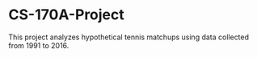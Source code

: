 # CS-170A-Project

This project analyzes hypothetical tennis matchups using data collected from 1991 to 2016. 
